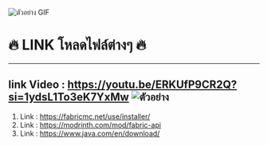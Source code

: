 ![ตัวอย่าง GIF](https://xenzy.xyz/p/s002.gif)
# 🔥 LINK โหลดไฟล์ต่างๆ 🔥
---
## link Video : https://youtu.be/ERKUfP9CR2Q?si=1ydsL1To3eK7YxMw ![ตัวอย่าง](https://i.redd.it/hpi2fcsou3471.png)
1. Link : https://fabricmc.net/use/installer/
2. Link : https://modrinth.com/mod/fabric-api
3. Link : https://www.java.com/en/download/
